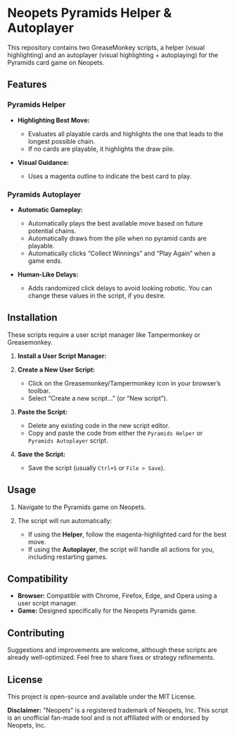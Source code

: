 # Neopets Pyramids Helper & Autoplayer

This repository contains two GreaseMonkey scripts, a helper (visual highlighting) and an autoplayer (visual highlighting + autoplaying) for the Pyramids card game on Neopets.

## Features

### Pyramids Helper

* **Highlighting Best Move:**
  * Evaluates all playable cards and highlights the one that leads to the longest possible chain.
  * If no cards are playable, it highlights the draw pile.

* **Visual Guidance:**
  * Uses a magenta outline to indicate the best card to play.

### Pyramids Autoplayer

* **Automatic Gameplay:**
  * Automatically plays the best available move based on future potential chains.
  * Automatically draws from the pile when no pyramid cards are playable.
  * Automatically clicks “Collect Winnings” and “Play Again” when a game ends.

* **Human-Like Delays:**
  * Adds randomized click delays to avoid looking robotic. You can change these values in the script, if you desire.

## Installation

These scripts require a user script manager like Tampermonkey or Greasemonkey.

1. **Install a User Script Manager:**

2. **Create a New User Script:**

    * Click on the Greasemonkey/Tampermonkey icon in your browser’s toolbar.
    * Select “Create a new script...” (or “New script”).

3. **Paste the Script:**

    * Delete any existing code in the new script editor.
    * Copy and paste the code from either the `Pyramids Helper` or `Pyramids Autoplayer` script.

4. **Save the Script:**

    * Save the script (usually `Ctrl+S` or `File > Save`).

## Usage

1. Navigate to the Pyramids game on Neopets.

2. The script will run automatically:

    * If using the **Helper**, follow the magenta-highlighted card for the best move.
    * If using the **Autoplayer**, the script will handle all actions for you, including restarting games.

## Compatibility

* **Browser:** Compatible with Chrome, Firefox, Edge, and Opera using a user script manager.
* **Game:** Designed specifically for the Neopets Pyramids game.

## Contributing

Suggestions and improvements are welcome, although these scripts are already well-optimized. Feel free to share fixes or strategy refinements.

## License

This project is open-source and available under the MIT License.

**Disclaimer:** "Neopets" is a registered trademark of Neopets, Inc. This script is an unofficial fan-made tool and is not affiliated with or endorsed by Neopets, Inc.
